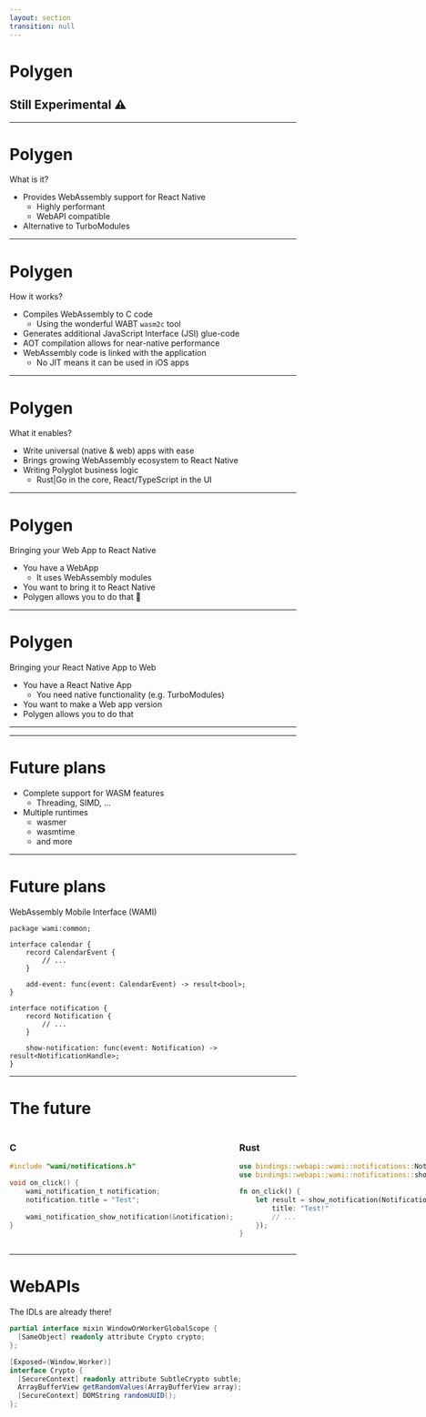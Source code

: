 ```yaml
---
layout: section
transition: null
---
```


# Polygen

<v-click>

## Still Experimental ⚠️

</v-click>

<!--
- Wrapping the WebAssembly Binary Toolkit's `wasm2c` (matches the AOT capabilities of React Native)
- Code generation of a JSI bridge to expose imports and exports
- Compatible with the web API
- Near native performance (because it's C)
  - (Benchmark result?)
- Limitations?
  - Threading
- Examples:
  - Crypto
  - ...
- Future improvements: [Robert]
  - WASI for mobile (WAMI)?
  - Support for WebAssembly Components?
  - What do you think?
-->

<!--
Robert for 10 minutes.

Fresh off the oven, [click] still experimental.
-->

---

# Polygen

What is it?

<v-clicks depth="2">

- Provides WebAssembly support for React Native
  - Highly performant
  - WebAPI compatible
- Alternative to TurboModules

</v-clicks>

<!--
[click] Polygen is our new approach to running WebAssembly in React Native. 
[click] It is a highly performant solution (more on that in a second), that is compatible with the WebAPI. 
[click] It is an alternative to TurboModules.
-->

---

# Polygen

How it works?

<v-clicks depth="2">

- Compiles WebAssembly to C code
  - Using the wonderful WABT `wasm2c` tool 
- Generates additional JavaScript Interface (JSI) glue-code
- AOT compilation allows for near-native performance
- WebAssembly code is linked with the application
  - No JIT means it can be used in iOS apps

</v-clicks>

<!--
[click] It is super-fast, [click] because it compiles WebAssembly to C using the all wonderful `wasm2c` tool, from WebAssembly Binary Toolkit.

[click] To connect it with React Native, the generated code is glued with JSI (JavaScript interface)

[click] Ahead of time compilation allows for near native performance.

[click] The resulting code becomes part of the application, just like a normal native static or shared library.

[click] Also, we decided to use this approach so that it can be deployed in iOS apps, where JIT is not allowed.
-->

---

# Polygen

What it enables?

<v-clicks depth="2">

- Write universal (native & web) apps with ease
- Brings growing WebAssembly ecosystem to React Native
- Writing Polyglot business logic
  - Rust|Go in the core, React/TypeScript in the UI

</v-clicks>

<!--
[click] It is truly universal.

[click] You can easily bring your web app to native, [click] or your native app to the web.

[click] You can use existing WebAssembly libraries in React Native. One of such examples is a crypto library, which is not provided in react native.

[click] Finally, you can extend react native functionality with languages other than C++

[click] Any language that compiles into WASM can be used, obviously.
-->

---

# Polygen

Bringing your Web App to React Native

<v-clicks depth="2">

- You have a WebApp 
  - It uses WebAssembly modules
- You want to bring it to React Native
- Polygen allows you to do that 🚀

</v-clicks>

<!--
[click] So lets say you have a web app
[click] You native webassembly modules, for advanced computations
[click] You want to make a mobile app of it
[click] Polygen allows you to do that
-->

---

# Polygen

Bringing your React Native App to Web

<v-clicks depth="2">

- You have a React Native App
  - You need native functionality (e.g. TurboModules)
- You want to make a Web app version
- Polygen allows you to do that

</v-clicks>

<!--
[click] So lets say you have a RN app
[click] You need to use native functionality, using TurboModules
[click] You want to make a web app version of it
[click] TurboModules are RN only, webassembly saves the day!
-->

---

<BenchmarkResults />

<!--

As you can see, polygen does pretty well thanks to wasm2c performance.
There's some calling overhead at the lower numbers, but it outperforms safari slightly.

There's still a room for improvement, but it's a good start.

-->

---

# Future plans

<v-clicks depth="2">

 - Complete support for WASM features
   - Threading, SIMD, ...
 - Multiple runtimes
   - wasmer
   - wasmtime
   - and more

</v-clicks>

<!--
[click] Bring support for missing or untested WASM features.
[click] Threading, simd and more of them

[click] We'd love to explore adding support for more WASM runtimes,
mostly for Android or desktop platforms, due to JIT limitations on IOS.
-->

---

# Future plans

<v-click>

<p>WebAssembly Mobile Interface (WAMI)</p>

</v-click>

<v-click>

```wit
package wami:common;

interface calendar {
    record CalendarEvent {
        // ...
    }
    
    add-event: func(event: CalendarEvent) -> result<bool>;
}
```

</v-click>

<v-click>
 
```wit
interface notification {
    record Notification {
        // ...
    }
    
    show-notification: func(event: Notification) -> result<NotificationHandle>;
}
```

</v-click>

<!--
And, thanks to the webassembly tools, we could leverage those APIs in different languages.

[click] Or, as an alternative example, consider Notifications API.
-->

---

# The future

<div style="display: flex; flex-direction: row; justify-content: space-between; gap: 10px;">

<div>

### C
```c
#include "wami/notifications.h"

void on_click() {
    wami_notification_t notification;
    notification.title = "Test";
    
    wami_notification_show_notification(&notification);
}
```

</div>
<div>

### Rust
```rust
use bindings::webapi::wami::notifications::Notification;
use bindings::webapi::wami::notifications::show_notification;

fn on_click() {
    let result = show_notification(Notification { 
        title: "Test!"
        // ... 
    });
}
```

</div>

</div>

---

# WebAPIs

<v-click>
The IDLs are already there!
</v-click>

<v-click>
 
```csharp
partial interface mixin WindowOrWorkerGlobalScope {
  [SameObject] readonly attribute Crypto crypto;
};

[Exposed=(Window,Worker)]
interface Crypto {
  [SecureContext] readonly attribute SubtleCrypto subtle;
  ArrayBufferView getRandomValues(ArrayBufferView array);
  [SecureContext] DOMString randomUUID();
};
```

</v-click>

<!--

Let's quickly talk about WebAPIs.

[click] The WebAPIs are already defined using IDL called WebIDL.

[click] Here's an example of a snippet of web crypto API.

So imagine writing native apps, in rust, using WebAPIs
without the browser. Wild.
-->